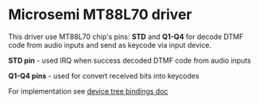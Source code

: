 # Microsemi MT88L70 driver

This driver use MT88L70 chip's pins: **STD** and **Q1-Q4** for decode DTMF code from audio inputs and send as keycode via input device.

**STD pin** - used IRQ when success decoded DTMF code from audio inputs

**Q1-Q4 pins** - used for convert received bits into keycodes

For implementation see [device tree bindings doc](dtmf-mt88l70.txt)
